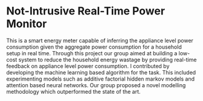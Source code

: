 # Not-Intrusive Real-Time Power Monitor

This is a smart energy meter capable of inferring the appliance level power consumption given the aggregate power consumption for a household setup in real time.
  Through this project our group aimed at building a low-cost system to reduce the household energy wastage by providing real-time feedback on appliance level power consumption.
I contributed by developing the machine learning based algorithm for the task. This included experimenting models such as additive factorial hidden markov models and attention based neural networks.
 Our group proposed a novel modelling methodology which outperformed the state of the art.
